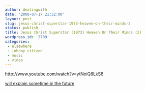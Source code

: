 ```yaml
---
author: dealingwith
date: '2008-07-17 21:32:00'
layout: post
slug: jesus-christ-superstar-1973-heaven-on-their-minds-2
status: publish
title: Jesus Christ Superstar (1973) Heaven On Their Minds (2)
wordpress_id: '2709'
categories:
 - elsewhere
 - johnny citizen
 - music
 - video
---
```


http://www.youtube.com/watch?v=ytNoiQ8LkS8

[will explain sometime in the future][1]

   [1]: http://www.youtube.com/watch?v=ytNoiQ8LkS8

